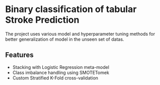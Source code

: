 # Binary classification of tabular Stroke Prediction 

The project uses various model and hyperparameter tuning methods for better generalization of model in the unseen set of datas.

## Features
- Stacking with Logistic Regression meta-model
- Class imbalance handling using SMOTETomek
- Custom Stratified K-Fold cross-validation
